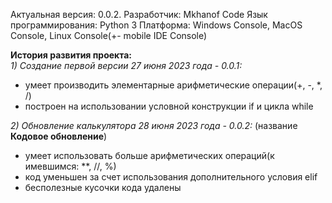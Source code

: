 Актуальная версия: 0.0.2.
Разработчик: Mkhanof Code
Язык программирования: Python 3
Платформа: Windows Console, MacOS Console, Linux Console(+- mobile IDE Console)

**История развития проекта:**  
_1) Создание первой версии 27 июня 2023 года - 0.0.1:_
- умеет производить элементарные арифметические операции(+, -, *, /)
- построен на использовании условной конструкции if и цикла while

_2) Обновление калькулятора 28 июня 2023 года - 0.0.2:_ (название **Кодовое обновление**)
- умеет использовать больше арифметических операций(к имевшимся: **, //, %)
- код уменьшен за счет использования дополнительного условия elif
- бесполезные кусочки кода удалены
